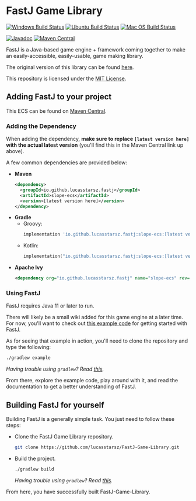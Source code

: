 # FastJ Game Library
[![Windows Build Status][Windows-Build-SVG]][Windows-Build-Action]
[![Ubuntu Build Status][Ubuntu-Build-SVG]][Ubuntu-Build-Action]
[![Mac OS Build Status][MacOS-Build-SVG]][MacOS-Build-Action]

[![Javadoc][JavaDoc-SVG]][JavaDoc]
[![Maven Central][Maven-Central-SVG]][Maven-Central]

FastJ is a Java-based game engine + framework coming together to make an easily-accessible, 
easily-usable, game making library.

The original version of this library can be found [here][fastj-engine link].

This repository is licensed under the [MIT License][MIT-License].


## Adding FastJ to your project
This ECS can be found on [Maven Central][Maven-Central].

### Adding the Dependency
When adding the dependency, **make sure to replace `[latest version here]` with the actual 
latest version** (you'll find this in the Maven Central link up above).

A few common dependencies are provided below:

- **Maven**
  ```xml
  <dependency>
    <groupId>io.github.lucasstarsz.fastj</groupId>
    <artifactId>slope-ecs</artifactId>
    <version>[latest version here]</version>
  </dependency>
  ```
- **Gradle**
    - Groovy:
      ```groovy
      implementation 'io.github.lucasstarsz.fastj:slope-ecs:[latest version here]'
      ```
    - Kotlin:
      ```kotlin
      implementation("io.github.lucasstarsz.fastj:slope-ecs:[latest version here]")
      ```
- **Apache Ivy**
  ```xml
  <dependency org="io.github.lucasstarsz.fastj" name="slope-ecs" rev="[latest version here]" />
  ```

### Using FastJ
FastJ requires Java 11 or later to run.

There will likely be a small wiki added for this game engine at a later time. For now, you'll want 
to check out [this example code][FastJ-Example] for getting started with FastJ.

As for seeing that example in action, you'll need to clone the repository and type the following:
```bash
./gradlew example
```
_Having trouble using `gradlew`? Read [this][Terminals Are Different]._

From there, explore the example code, play around with it, and read the documentation to get a better
understanding of FastJ.


## Building FastJ for yourself
Building FastJ is a generally simple task. You just need to follow these steps:

- Clone the FastJ Game Library repository.
  ```bash
  git clone https://github.com/lucasstarsz/FastJ-Game-Library.git
  ```
- Build the project.
  ```bash
  ./gradlew build
  ```
  _Having trouble using `gradlew`? Read [this][Terminals Are Different]._

From here, you have successfully built FastJ-Game-Library.


[Windows-Build-Action]: https://github.com/lucasstarsz/FastJ-Game-Library/actions?query=workflow%3ABuild-Windows "Windows Build Status"
[Windows-Build-SVG]: https://github.com/lucasstarsz/FastJ-Game-Library/workflows/Build-Windows/badge.svg

[Ubuntu-Build-Action]: https://github.com/lucasstarsz/FastJ-Game-Library/actions?query=workflow%3ABuild-Ubuntu "Ubuntu Build Status"
[Ubuntu-Build-SVG]: https://github.com/lucasstarsz/FastJ-Game-Library/workflows/Build-Ubuntu/badge.svg

[MacOS-Build-Action]: https://github.com/lucasstarsz/FastJ-Game-Library/actions?query=workflow%3ABuild-MacOS "Mac OS Build Status"
[MacOS-Build-SVG]: https://github.com/lucasstarsz/FastJ-Game-Library/workflows/Build-MacOS/badge.svg

[Maven-Central]: https://maven-badges.herokuapp.com/maven-central/io.github.lucasstarsz.fastj/fastj-library "FastJ on Maven Central"
[Maven-Central-SVG]: https://maven-badges.herokuapp.com/maven-central/io.github.lucasstarsz.fastj/fastj-library/badge.svg

[JavaDoc]: https://javadoc.io/doc/io.github.lucasstarsz.fastj/fastj-library "FastJ Documentation"
[JavaDoc-SVG]: https://javadoc.io/badge2/io.github.lucasstarsz.fastj/fastj-library/javadoc.svg

[fastj-engine link]: https://github.com/lucasstarsz/FastJ-Engine "The original: FastJ Game Engine"

[MIT-License]: LICENSE.txt "MIT Licensing"

[FastJ-Example]: src/example "FastJ Game Library: Example Game"

[Terminals Are Different]: https://gist.github.com/lucasstarsz/9bbc306f8655b916367d557043e498ad "Terminals Access Files Differently"
